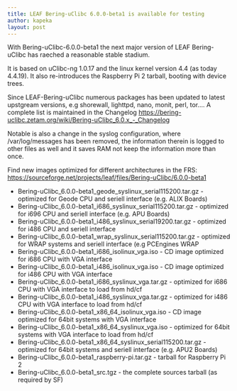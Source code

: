 ```yaml
---
title: LEAF Bering-uClibc 6.0.0-beta1 is available for testing
author: kapeka
layout: post
---
```


With Bering-uClibc-6.0.0-beta1 the next major version of LEAF Bering-uClibc has raeched a 
reasonable stable stadium.

It is based on uClibc-ng 1.0.17 and the linux kernel version 4.4 (as today 4.4.19).
It also re-introduces the Raspberry Pi 2 tarball, booting with device trees.

Since LEAF-Bering-uClibc numerous packages has been updated to latest upstgream
versions, e.g shorewall, lighttpd, nano, monit, perl, tor.... 
A complete list is maintained in the Changelog
https://bering-uclibc.zetam.org/wiki/Bering-uClibc_6.0.x_-_Changelog

Notable is also a change in the syslog configuration, where /var/log/messages has been 
removed, the information therein is logged to other files as well and it saves RAM 
not keep the information more than once.


<p>Find new images optimized for different architectures in the FRS:
<a href="https://sourceforge.net/projects/leaf/files/Bering-uClibc/6.0.0-beta1">https://sourceforge.net/projects/leaf/files/Bering-uClibc/6.0.0-beta1</a>
<ul>

<li>Bering-uClibc_6.0.0-beta1_geode_syslinux_serial115200.tar.gz - optimized for Geode CPU and seriell interface (e.g. ALIX Boards) </li>

<li>Bering-uClibc_6.0.0-beta1_i686_syslinux_serial115200.tar.gz - optimized for i696 CPU and seriell interface (e.g. APU Boards) </li>

<li>Bering-uClibc_6.0.0-beta1_i486_syslinux_serial19200.tar.gz - optimized for i486 CPU and seriell interface </li>

<li>Bering-uClibc_6.0.0-beta1_wrap_syslinux_serial115200.tar.gz - optimized for WRAP systems and seriell interface (e.g PCEngines WRAP</li>

<li>Bering-uClibc_6.0.0-beta1_i686_isolinux_vga.iso - CD image optimized for i686 CPU with VGA interface</li>

<li>Bering-uClibc_6.0.0-beta1_i486_isolinux_vga.iso - CD image optimized for i486 CPU with VGA interface</li>

<li>Bering-uClibc_6.0.0-beta1_i686_syslinux_vga.tar.gz - optimized for i686 CPU with VGA interface to load from hd/cf</li>

<li>Bering-uClibc_6.0.0-beta1_i486_syslinux_vga.tar.gz - optimized for i486 CPU with VGA interface to load from hd/cf</li>

<li>Bering-uClibc_6.0.0-beta1_x86_64_isolinux_vga.iso - CD image optimized for 64bit systems  with VGA interface</li>

<li>Bering-uClibc_6.0.0-beta1_x86_64_syslinux_vga.iso - optimized for 64bit systems  with VGA interface to load from hd/cf</li>

<li>Bering-uClibc_6.0.0-beta1_x86_64_syslinux_serial115200.tar.gz - optimized for 64bit systems and seriell interface (e.g. APU2 Boards) </li>

<li>Bering-uClibc_6.0.0-beta1_raspberry-pi.tar.gz - tarball for Raspberry Pi 2 </li>

<li>Bering-uClibc_6.0.0-beta1_src.tgz - the complete sources tarball (as required by SF)</li>
</ul>
